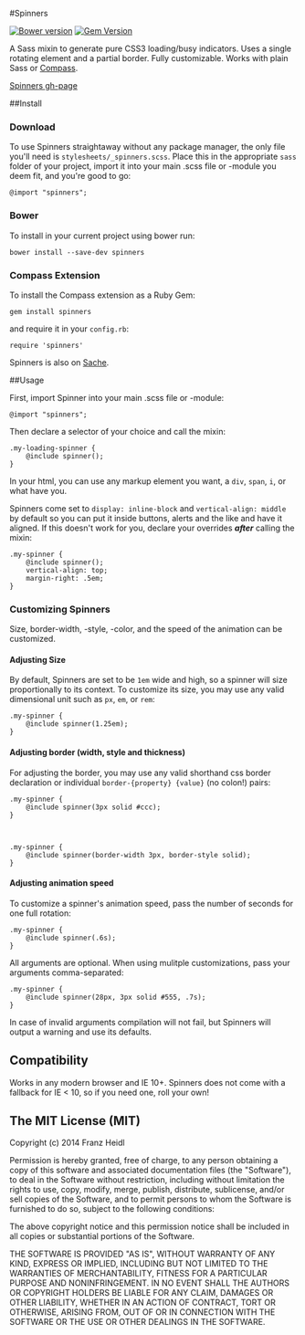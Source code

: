 #Spinners

[![Bower version](https://badge.fury.io/bo/spinners.svg)](http://badge.fury.io/bo/spinners) [![Gem Version](https://badge.fury.io/rb/spinners.svg)](http://badge.fury.io/rb/spinners)


A Sass mixin to generate pure CSS3 loading/busy indicators.
Uses a single rotating element and a partial border.
Fully customizable.
Works with plain Sass or [Compass](http://compass-style.org).

[Spinners gh-page](http://franzheidl.github.io/spinners/)


##Install

### Download
To use Spinners straightaway without any package manager, the only file you'll need is `stylesheets/_spinners.scss`. Place this in the appropriate `sass` folder of your project, import it into your main .scss file or -module you deem fit, and you're good to go:

    @import "spinners";


### Bower
To install in your current project using bower run:

    bower install --save-dev spinners


### Compass Extension

To install the Compass extension as a Ruby Gem:

    gem install spinners
    
and require it in your `config.rb`:

    require 'spinners'


Spinners is also on [Sache](http://www.sache.in/).

##Usage

First, import Spinner into your main .scss file or -module:

	@import "spinners";

Then declare a selector of your choice and call the mixin:

	.my-loading-spinner {
		@include spinner();
	}
	
In your html, you can use any markup element you want, a `div`, `span`, `i`, or what have you.


Spinners come set to `display: inline-block` and `vertical-align: middle` by default so you can put it inside buttons, alerts and the like and have it aligned. If this doesn't work for you, declare your overrides ***after*** calling the mixin:

	.my-spinner {
    	@include spinner();
        vertical-align: top;
       	margin-right: .5em;
    }

### Customizing Spinners
Size, border-width, -style, -color, and the speed of the animation can be customized. 


#### Adjusting Size
By default, Spinners are set to be `1em` wide and high, so a spinner will size proportionally to its context. To customize its size, you may use any valid dimensional unit such as `px`, `em`, or `rem`:

	.my-spinner {
		@include spinner(1.25em);
	}

#### Adjusting border (width, style and thickness)	
For adjusting the border, you may use any valid shorthand css border declaration or individual `border-{property} {value}` (no colon!) pairs:

	.my-spinner {
		@include spinner(3px solid #ccc);
	}
	

	
	.my-spinner {
		@include spinner(border-width 3px, border-style solid);	
	}
	
#### Adjusting animation speed
To customize a spinner's animation speed, pass the number of seconds for one full rotation:

	.my-spinner {
		@include spinner(.6s);
	}
	
All arguments are optional. When using mulitple customizations, pass your arguments comma-separated:

	.my-spinner {
		@include spinner(28px, 3px solid #555, .7s);
	}
	
In case of invalid arguments compilation will not fail, but Spinners will output a warning and use its defaults.




## Compatibility
Works in any modern browser and IE 10+.
Spinners does not come with a fallback for IE < 10, so if you need one, roll your own!


The MIT License (MIT)
---


Copyright (c) 2014 Franz Heidl

Permission is hereby granted, free of charge, to any person obtaining a copy
of this software and associated documentation files (the "Software"), to deal
in the Software without restriction, including without limitation the rights
to use, copy, modify, merge, publish, distribute, sublicense, and/or sell
copies of the Software, and to permit persons to whom the Software is
furnished to do so, subject to the following conditions:

The above copyright notice and this permission notice shall be included in
all copies or substantial portions of the Software.

THE SOFTWARE IS PROVIDED "AS IS", WITHOUT WARRANTY OF ANY KIND, EXPRESS OR
IMPLIED, INCLUDING BUT NOT LIMITED TO THE WARRANTIES OF MERCHANTABILITY,
FITNESS FOR A PARTICULAR PURPOSE AND NONINFRINGEMENT. IN NO EVENT SHALL THE
AUTHORS OR COPYRIGHT HOLDERS BE LIABLE FOR ANY CLAIM, DAMAGES OR OTHER
LIABILITY, WHETHER IN AN ACTION OF CONTRACT, TORT OR OTHERWISE, ARISING FROM,
OUT OF OR IN CONNECTION WITH THE SOFTWARE OR THE USE OR OTHER DEALINGS IN
THE SOFTWARE.
